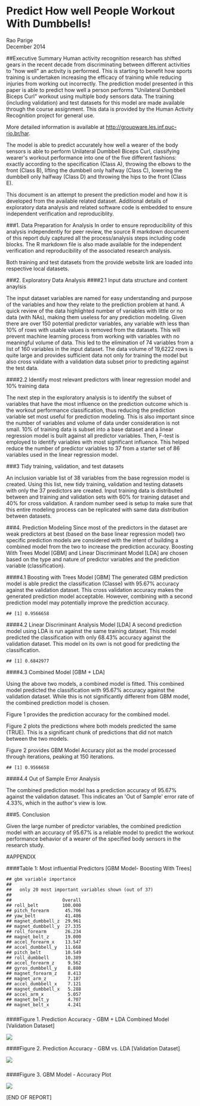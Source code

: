 # Predict How well People Workout With Dumbbells!
Rao Parige  
December 2014  





##Executive Summary
Human activity recognition research has shifted gears in the recent decade from discriminating between different activities to "how well" an activity is performed.  This is starting to benefit how sports training is undertaken increasing the efficacy of training while reducing injuries from working out incorrectly. The prediction model presented in this paper is able to predict how well a person performs "Unilateral Dumbbell Biceps Curl" workout using multiple body sensors data. The training (including validation) and test datasets for this model are made available through the course assignment. This data is provided by the Human Activity Recognition project for general use. 

More detailed information is available at http://groupware.les.inf.puc-rio.br/har.

The model is able to predict accurately how well a wearer of the body sensors is able to perform Unilateral Dumbbell Biceps Curl, classifying wearer's workout performance into one of the five different fashions: exactly according to the specification (Class A), throwing the elbows to the front (Class B), lifting the dumbbell only halfway (Class C), lowering the dumbbell only halfway (Class D) and throwing the hips to the front (Class E).

This document is an attempt to present the prediction model and how it is developed from the available related dataset.  Additional details of exploratory data analysis and related software code is embedded to ensure independent verification and reproduciblity.

###1. Data Preparation for Analysis
In order to ensure reproducibility of this analysis independently for peer review, the source R markdown document of this report duly captured all the process/analysis steps including code blocks.  The R markdown file is also made available for the independent verification and reproducibility of the associated research analysis.

Both training and test datasets from the provide website link are loaded into respective local datasets.








###2. Exploratory Data Analysis
####2.1  Input data structure and content anaylsis

The input dataset variables are named for easy understanding and purpose of the variables and how they relate to the prediction problem at hand.  A quick review of the data highlighted number of variables with little or no data (with NAs), making them useless for any prediction modeling.  Given there are over 150 potential predictor variables, any variable with less than 10% of rows with usable values is removed from the datasets.  This will prevent machine learning process from working with variables with no meaningful volume of data.  This led to the elimination of  74 variables from a list of 160 variables in the input dataset.  The data volume of 19,6222 rows is quite large and provides sufficient data not only for training the model but also cross validate with a validation data subset prior to predicting against the test data.
 

####2.2 Identify most relevant predictors with linear regression model and 10% training data

The next step in the exploratory analysis is to identify the subset of  variables that have the most influence on the prediction outcome which is the workout performance classification, thus reducing the prediction variable set most useful for prediction modeling.  This is also important since the number of variables and volume of data under consideration is not small.
10% of training data is subset into a base dataset and a linear regression model is built against all predictor variables. Then, F-test is employed to identify variables with most significant influence. This helped reduce the number of predictor variables to 37 from a starter set of 86 variables used in the linear regression model.




###3 Tidy training, validation, and test datasets

An inclusion variable list of 38 variables from the base regression model is created.  Using this list, new tidy training, validation and testing datasets with only the 37 predictors are created. Input training data is distributed between and training and validation sets with 60% for training dataset and 40% for cross validation. A random number seed is setup to make sure that this entire modeling process can be replicated with same data distribution between datasets.







###4. Prediction Modeling
Since most of the predictors in the dataset are weak predictors at best (based on the base linear regression model) two specific prediction models are considered with the intent of building a combined model from the two to increase the prediction accuracy.  Boosting With Trees Model [GBM] and Linear Discriminant Model [LDA]  are chosen based on the type and nature of predictor variables and the prediction variable (classification). 

####4.1 Boosting with Trees Model [GBM]
The generated GBM prediction model is able predict the classification (Classe) with 95.67% accuracy against the validation dataset.  This cross validation accuracy makes the generated prediction model acceptable.  However, combining with a second prediction model may potentially improve the prediction accuracy. 


```
## [1] 0.9566658
```


####4.2 Linear Discriminant Analysis Model [LDA]
A second prediction model using LDA is run against the same training dataset.  This model predicted the classification with only 68.43% accuracy against the validation dataset. This model on its own is not good for predicting the classification.  


```
## [1] 0.6842977
```

####4.3 Combined Model [GBM + LDA]

Using the above two models, a combined model is fitted. This combined model predicted the classification with 95.67% accuracy against the validation dataset.  While this is not significantly different from GBM model, the combined prediction model is chosen.

Figure 1 provides the prediction accuracy for the combined model. 

Figure 2 plots the predictions where both models predicted the same (TRUE). This is a significant chunk of predictions that did not match between the two models. 

Figure 2 provides GBM Model Accuracy plot as the model processed through iterations, peaking at 150 iterations.



```
## [1] 0.9566658
```

####4.4 Out of Sample Error Analysis

The combined prediction model has a prediction accuracy of 95.67% against the validation dataset.  This indicates an 'Out of Sample' error rate of 4.33%, which in the author's view is low.

###5. Conclusion

Given the large number of predictor variables, the combined prediction model with an accuracy of 95.67% is a reliable model to predict the workout performance behavior of a wearer of the specified body sensors in the research study.

#APPENDIX

####Table 1: Most influential Predictors [GBM Model- Boosting With Trees] 


```
## gbm variable importance
## 
##   only 20 most important variables shown (out of 37)
## 
##                   Overall
## roll_belt         100.000
## pitch_forearm      45.706
## yaw_belt           41.486
## magnet_dumbbell_z  29.961
## magnet_dumbbell_y  27.335
## roll_forearm       26.234
## magnet_belt_z      19.000
## accel_forearm_x    13.547
## accel_dumbbell_y   11.668
## pitch_belt         10.549
## roll_dumbbell      10.389
## accel_forearm_z     9.562
## gyros_dumbbell_y    8.880
## magnet_forearm_z    8.413
## magnet_arm_z        7.187
## accel_dumbbell_x    7.121
## magnet_dumbbell_x   5.288
## accel_arm_x         5.057
## magnet_belt_y       4.707
## magnet_belt_x       4.241
```
 
### 
###
###
###
###


####Figure 1. Prediction Accuracy  - GBM + LDA Combined Model [Validation Dataset]

![](./AssignmentRMDFinal_files/figure-html/PredictionPlot1-1.png) 


####Figure 2. Prediction Accuracy - GBM vs. LDA [Validation Dataset]


![](./AssignmentRMDFinal_files/figure-html/PredictionPlot2-1.png) 

###

####Figure 3. GBM Model - Accuracy Plot

![](./AssignmentRMDFinal_files/figure-html/fitGBMPlot-1.png) 



[END OF REPORT]
